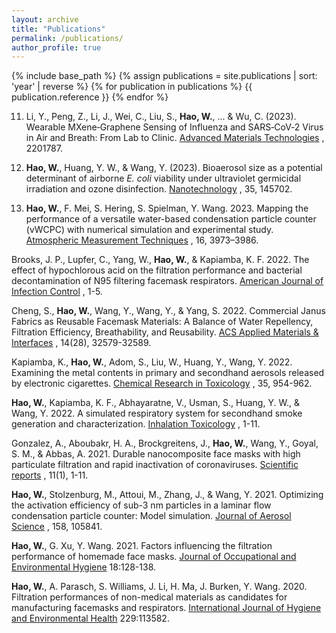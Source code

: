 ```yaml
---
layout: archive
title: "Publications"
permalink: /publications/
author_profile: true
---
```


{% include base_path %}
{% assign publications = site.publications | sort: 'year' | reverse %}
{% for publication in publications %}
  {{ publication.reference }}
{% endfor %}

11. Li, Y., Peng, Z., Li, J., Wei, C., Liu, S., **Hao, W.**, ... & Wu, C. (2023). Wearable MXene‐Graphene Sensing of Influenza and SARS‐CoV‐2 Virus in Air and Breath: From Lab to Clinic. [Advanced Materials Technologies](https://onlinelibrary.wiley.com/doi/full/10.1002/admt.202201787) , 2201787.
    
10. **Hao, W.**, Huang, Y. W., & Wang, Y. (2023). Bioaerosol size as a potential determinant of airborne *E. coli* viability under ultraviolet germicidal irradiation and ozone disinfection. [Nanotechnology](https://iopscience.iop.org/article/10.1088/1361-6528/ad14b4/meta) , 35, 145702.
    
9. **Hao, W.**, F. Mei, S. Hering, S. Spielman, Y. Wang. 2023. Mapping the performance of a versatile water-based condensation particle counter (vWCPC) with numerical simulation and experimental study. [Atmospheric Measurement Techniques](https://amt.copernicus.org/articles/16/3973/2023/) , 16, 3973–3986.

Brooks, J. P., Lupfer, C., Yang, W., **Hao, W.**, & Kapiamba, K. F. 2022. The effect of hypochlorous acid on the filtration performance and bacterial decontamination of N95 filtering facemask respirators. [American Journal of Infection Control](https://www.ajicjournal.org/article/S0196-6553(22)00540-5/fulltext) , 1-5.

Cheng, S., **Hao, W.**, Wang, Y., Wang, Y., & Yang, S. 2022. Commercial Janus Fabrics as Reusable Facemask Materials: A Balance of Water Repellency, Filtration Efficiency, Breathability, and Reusability. [ACS Applied Materials & Interfaces](https://pubs.acs.org/doi/10.1021/acsami.2c09544) , 14(28), 32579-32589.

Kapiamba, K., **Hao, W.**, Adom, S., Liu, W., Huang, Y., Wang, Y. 2022. Examining the metal contents in primary and secondhand aerosols released by electronic cigarettes. [Chemical Research in Toxicology](https://pubs.acs.org/doi/10.1021/acs.chemrestox.1c00411) , 35, 954-962.

**Hao, W.**, Kapiamba, K. F., Abhayaratne, V., Usman, S., Huang, Y. W., & Wang, Y. 2022. A simulated respiratory system for secondhand smoke generation and characterization. [Inhalation Toxicology](https://www.tandfonline.com/doi/abs/10.1080/08958378.2022.2075493?journalCode=iiht20) , 1-11.

Gonzalez, A., Aboubakr, H. A., Brockgreitens, J., **Hao, W.**, Wang, Y., Goyal, S. M., & Abbas, A. 2021. Durable nanocomposite face masks with high particulate filtration and rapid inactivation of coronaviruses. [Scientific reports](https://www.nature.com/articles/s41598-021-03771-1) , 11(1), 1-11.

**Hao, W.**, Stolzenburg, M., Attoui, M., Zhang, J., & Wang, Y. 2021. Optimizing the activation efficiency of sub-3 nm particles in a laminar flow condensation particle counter: Model simulation. [Journal of Aerosol Science](https://www.sciencedirect.com/science/article/pii/S0021850221005723) , 158, 105841.

**Hao, W.**, G. Xu, Y. Wang. 2021. Factors influencing the filtration performance of homemade face masks. [Journal of Occupational and Environmental Hygiene](https://www.tandfonline.com/doi/full/10.1080/15459624.2020.1868482)  18:128-138.

**Hao, W.**, A. Parasch, S. Williams, J. Li, H. Ma, J. Burken, Y. Wang. 2020. Filtration performances of non-medical materials as candidates for manufacturing facemasks and respirators. [International Journal of Hygiene and Environmental Health](https://www.sciencedirect.com/science/article/pii/S1438463920305289?dgcid=author) 229:113582.
